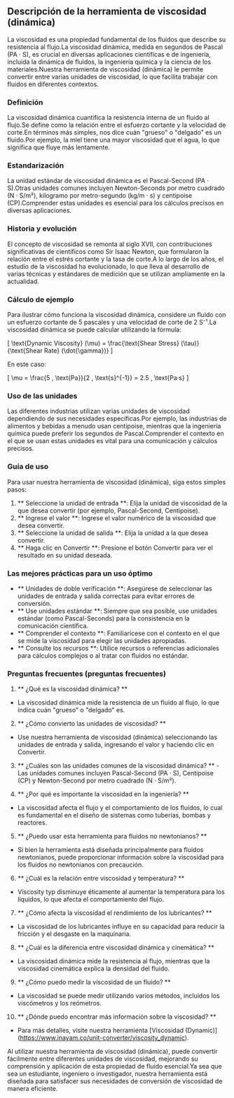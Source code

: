 ## Descripción de la herramienta de viscosidad (dinámica)

La viscosidad es una propiedad fundamental de los fluidos que describe su resistencia al flujo.La viscosidad dinámica, medida en segundos de Pascal (PA · S), es crucial en diversas aplicaciones científicas e de ingeniería, incluida la dinámica de fluidos, la ingeniería química y la ciencia de los materiales.Nuestra herramienta de viscosidad (dinámica) le permite convertir entre varias unidades de viscosidad, lo que facilita trabajar con fluidos en diferentes contextos.

### Definición

La viscosidad dinámica cuantifica la resistencia interna de un fluido al flujo.Se define como la relación entre el esfuerzo cortante y la velocidad de corte.En términos más simples, nos dice cuán "grueso" o "delgado" es un fluido.Por ejemplo, la miel tiene una mayor viscosidad que el agua, lo que significa que fluye más lentamente.

### Estandarización

La unidad estándar de viscosidad dinámica es el Pascal-Second (PA · S).Otras unidades comunes incluyen Newton-Seconds por metro cuadrado (N · S/m²), kilogramo por metro-segundo (kg/m · s) y centipoise (CP).Comprender estas unidades es esencial para los cálculos precisos en diversas aplicaciones.

### Historia y evolución

El concepto de viscosidad se remonta al siglo XVII, con contribuciones significativas de científicos como Sir Isaac Newton, que formularon la relación entre el estrés cortante y la tasa de corte.A lo largo de los años, el estudio de la viscosidad ha evolucionado, lo que lleva al desarrollo de varias técnicas y estándares de medición que se utilizan ampliamente en la actualidad.

### Cálculo de ejemplo

Para ilustrar cómo funciona la viscosidad dinámica, considere un fluido con un esfuerzo cortante de 5 pascales y una velocidad de corte de 2 S⁻¹.La viscosidad dinámica se puede calcular utilizando la fórmula:

\[ \text{Dynamic Viscosity} (\mu) = \frac{\text{Shear Stress} (\tau)}{\text{Shear Rate} (\dot{\gamma})} \]

En este caso:

\[ \mu = \frac{5 \, \text{Pa}}{2 \, \text{s}^{-1}} = 2.5 \, \text{Pa·s} \]

### Uso de las unidades

Las diferentes industrias utilizan varias unidades de viscosidad dependiendo de sus necesidades específicas.Por ejemplo, las industrias de alimentos y bebidas a menudo usan centipoise, mientras que la ingeniería química puede preferir los segundos de Pascal.Comprender el contexto en el que se usan estas unidades es vital para una comunicación y cálculos precisos.

### Guía de uso

Para usar nuestra herramienta de viscosidad (dinámica), siga estos simples pasos:

1. ** Seleccione la unidad de entrada **: Elija la unidad de viscosidad de la que desea convertir (por ejemplo, Pascal-Second, Centipoise).
2. ** Ingrese el valor **: Ingrese el valor numérico de la viscosidad que desea convertir.
3. ** Seleccione la unidad de salida **: Elija la unidad a la que desea convertir.
4. ** Haga clic en Convertir **: Presione el botón Convertir para ver el resultado en su unidad deseada.

### Las mejores prácticas para un uso óptimo

- ** Unidades de doble verificación **: Asegúrese de seleccionar las unidades de entrada y salida correctas para evitar errores de conversión.
- ** Use unidades estándar **: Siempre que sea posible, use unidades estándar (como Pascal-Seconds) para la consistencia en la comunicación científica.
- ** Comprender el contexto **: Familiarícese con el contexto en el que se mide la viscosidad para elegir las unidades apropiadas.
- ** Consulte los recursos **: Utilice recursos o referencias adicionales para cálculos complejos o al tratar con fluidos no estándar.

### Preguntas frecuentes (preguntas frecuentes)

1. ** ¿Qué es la viscosidad dinámica? **
- La viscosidad dinámica mide la resistencia de un fluido al flujo, lo que indica cuán "grueso" o "delgado" es.

2. ** ¿Cómo convierto las unidades de viscosidad? **
- Use nuestra herramienta de viscosidad (dinámica) seleccionando las unidades de entrada y salida, ingresando el valor y haciendo clic en Convertir.

3. ** ¿Cuáles son las unidades comunes de la viscosidad dinámica? **
-Las unidades comunes incluyen Pascal-Second (PA · S), Centipoise (CP) y Newton-Second por metro cuadrado (N · S/m²).

4. ** ¿Por qué es importante la viscosidad en la ingeniería? **
- La viscosidad afecta el flujo y el comportamiento de los fluidos, lo cual es fundamental en el diseño de sistemas como tuberías, bombas y reactores.

5. ** ¿Puedo usar esta herramienta para fluidos no newtonianos? **
- Si bien la herramienta está diseñada principalmente para fluidos newtonianos, puede proporcionar información sobre la viscosidad para los fluidos no newtonianos con precaución.

6. ** ¿Cuál es la relación entre viscosidad y temperatura? **
- Viscosity typ disminuye éticamente al aumentar la temperatura para los líquidos, lo que afecta el comportamiento del flujo.

7. ** ¿Cómo afecta la viscosidad el rendimiento de los lubricantes? **
- La viscosidad de los lubricantes influye en su capacidad para reducir la fricción y el desgaste en la maquinaria.

8. ** ¿Cuál es la diferencia entre viscosidad dinámica y cinemática? **
- La viscosidad dinámica mide la resistencia al flujo, mientras que la viscosidad cinemática explica la densidad del fluido.

9. ** ¿Cómo puedo medir la viscosidad de un fluido? **
- La viscosidad se puede medir utilizando varios métodos, incluidos los viscómetros y los reómetros.

10. ** ¿Dónde puedo encontrar más información sobre la viscosidad? **
- Para más detalles, visite nuestra herramienta [Viscosidad (Dynamic)] (https://www.inayam.co/unit-converter/viscosity_dynamic).

Al utilizar nuestra herramienta de viscosidad (dinámica), puede convertir fácilmente entre diferentes unidades de viscosidad, mejorando su comprensión y aplicación de esta propiedad de fluido esencial.Ya sea que sea un estudiante, ingeniero o investigador, nuestra herramienta está diseñada para satisfacer sus necesidades de conversión de viscosidad de manera eficiente.
